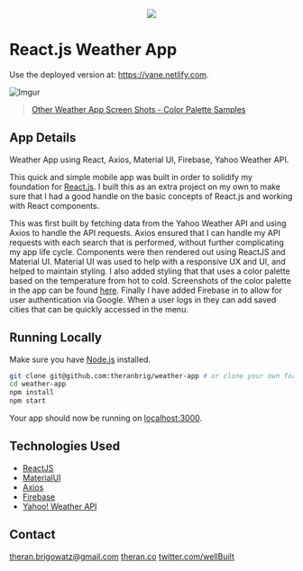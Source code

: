 
<p align="center">
  <a href="https://vane.netlify.com"><img src="https://i.imgur.com/wZnjsG2.png"></a>
</p>

# React.js Weather App

Use the deployed version at: https://vane.netlify.com.

![Imgur](https://i.imgur.com/rSS6yu3.png)

> [Other Weather App Screen Shots - Color Palette Samples](https://imgur.com/a/ftNS2gt)

## App Details

Weather App using React, Axios, Material UI, Firebase, Yahoo Weather API.

This quick and simple mobile app was built in order to solidify my foundation for [React.js](www.github.com/facebook/react).  I built this as an extra project on my own to make sure that I had a good handle on the basic concepts of React.js and working with React components.

This was first built by fetching data from the Yahoo Weather API and using Axios to handle the API requests.  Axios ensured that I can handle my API requests with each search that is performed, without further complicating my app life cycle.  Components were then rendered out using ReactJS and Material UI.  Material UI was used to help with a responsive UX and UI, and helped to maintain styling.  I also added styling that that uses a color palette based on the temperature from hot to cold.  Screenshots of the color palette in the app can be found [here](https://imgur.com/a/5tDfZos).  Finally I have added Firebase in to allow for user authentication via Google.  When a user logs in they can add saved cities that can be quickly accessed in the menu.

## Running Locally

Make sure you have [Node.js](http://nodejs.org/) installed.

```sh
git clone git@github.com:theranbrig/weather-app # or clone your own fork
cd weather-app
npm install
npm start
```

Your app should now be running on [localhost:3000](http://localhost:3000/).

## Technologies Used

* [ReactJS](https://github.com/facebook/react/)
* [MaterialUI](https://github.com/mui-org/material-ui)
* [Axios](https://github.com/axios/axios)
* [Firebase](https://github.com/firebase/)
* [Yahoo! Weather API](https://developer.yahoo.com/weather/?guccounter=1)


## Contact

theran.brigowatz@gmail.com
[theran.co](www.theran.co)
[twitter.com/wellBuilt](www.twitter.com/wellBuilt)
